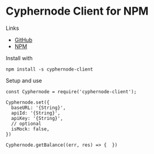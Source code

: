# Cyphernode Client for NPM

Links

 - [GitHub](https://github.com/SatoshiPortal/cyphernode-client-npm)
 - [NPM](https://www.npmjs.com/package/cyphernode-client)

Install with

`npm install -s cyphernode-client`

Setup and use

```
const Cyphernode = require('cyphernode-client');

Cyphernode.set({
  baseURL: '{String}',
  apiId: '{String}',
  apiKey: '{String}',
  // optional
  isMock: false,
})

Cyphernode.getBalance((err, res) => {  })
```

